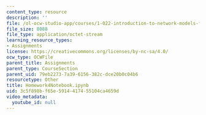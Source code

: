 ```yaml
---
content_type: resource
description: ''
file: /ol-ocw-studio-app/courses/1-022-introduction-to-network-models-fall-2018/3c5f898bf65e5914417455104ca4659d_Homework4Notebook.ipynb
file_size: 8088
file_type: application/octet-stream
learning_resource_types:
- Assignments
license: https://creativecommons.org/licenses/by-nc-sa/4.0/
ocw_type: OCWFile
parent_title: Assignments
parent_type: CourseSection
parent_uid: 79eb2273-7a39-6156-382c-dce20b0c04b6
resourcetype: Other
title: Homework4Notebook.ipynb
uid: 3c5f898b-f65e-5914-4174-55104ca4659d
video_metadata:
  youtube_id: null
---
```

